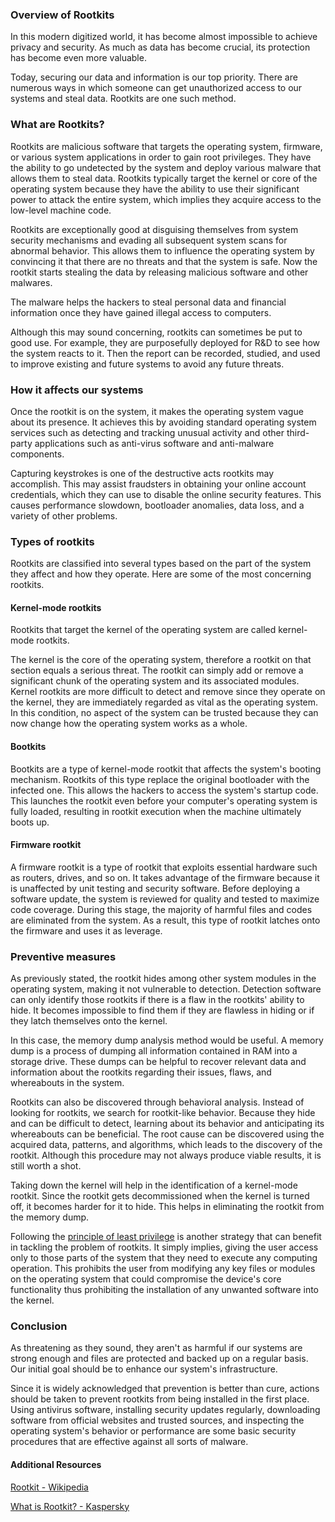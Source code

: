 ### Overview of Rootkits
In this modern digitized world, it has become almost impossible to achieve privacy and security. As much as data has become crucial, its protection has become even more valuable.

Today, securing our data and information is our top priority. There are numerous ways in which someone can get unauthorized access to our systems and steal data. Rootkits are one such method.

### What are Rootkits?
Rootkits are malicious software that targets the operating system, firmware, or various system applications in order to gain root privileges. They have the ability to go undetected by the system and deploy various malware that allows them to steal data. Rootkits typically target the kernel or core of the operating system because they have the ability to use their significant power to attack the entire system, which implies they acquire access to the low-level machine code.

Rootkits are exceptionally good at disguising themselves from system security mechanisms and evading all subsequent system scans for abnormal behavior. This allows them to influence the operating system by convincing it that there are no threats and that the system is safe. Now the rootkit starts stealing the data by releasing malicious software and other malwares.

The malware helps the hackers to steal personal data and financial information once they have gained illegal access to computers.

Although this may sound concerning, rootkits can sometimes be put to good use. For example, they are purposefully deployed for R&D to see how the system reacts to it. Then the report can be recorded, studied, and used to improve existing and future systems to avoid any future threats.
<!-- what is R&D? Please explain -->

### How it affects our systems
Once the rootkit is on the system, it makes the operating system vague about its presence. It achieves this by avoiding standard operating system services such as detecting and tracking unusual activity and other third-party applications such as anti-virus software and anti-malware components.

Capturing keystrokes is one of the destructive acts rootkits may accomplish. This may assist fraudsters in obtaining your online account credentials, which they can use to disable the online security features. This causes performance slowdown, bootloader anomalies, data loss, and a variety of other problems.

### Types of rootkits
Rootkits are classified into several types based on the part of the system they affect and how they operate. Here are some of the most concerning rootkits.

#### Kernel-mode rootkits
Rootkits that target the kernel of the operating system are called kernel-mode rootkits.

The kernel is the core of the operating system, therefore a rootkit on that section equals a serious threat. The rootkit can simply add or remove a significant chunk of the operating system and its associated modules. Kernel rootkits are more difficult to detect and remove since they operate on the kernel, they are immediately regarded as vital as the operating system. In this condition, no aspect of the system can be trusted because they can now change how the operating system works as a whole.

#### Bootkits
Bootkits are a type of kernel-mode rootkit that affects the system's booting mechanism. Rootkits of this type replace the original bootloader with the infected one. This allows the hackers to access the system's startup code. This launches the rootkit even before your computer's operating system is fully loaded, resulting in rootkit execution when the machine ultimately boots up.

#### Firmware rootkit
A firmware rootkit is a type of rootkit that exploits essential hardware such as routers, drives, and so on. It takes advantage of the firmware because it is unaffected by unit testing and security software. Before deploying a software update, the system is reviewed for quality and tested to maximize code coverage. During this stage, the majority of harmful files and codes are eliminated from the system. As a result, this type of rootkit latches onto the firmware and uses it as leverage.

### Preventive measures
As previously stated, the rootkit hides among other system modules in the operating system, making it not vulnerable to detection. Detection software can only identify those rootkits if there is a flaw in the rootkits' ability to hide. It becomes impossible to find them if they are flawless in hiding or if they latch themselves onto the kernel.

In this case, the memory dump analysis method would be useful. A memory dump is a process of dumping all information contained in RAM into a storage drive. These dumps can be helpful to recover relevant data and information about the rootkits regarding their issues, flaws, and whereabouts in the system.

Rootkits can also be discovered through behavioral analysis. Instead of looking for rootkits, we search for rootkit-like behavior. Because they hide and can be difficult to detect, learning about its behavior and anticipating its whereabouts can be beneficial. The root cause can be discovered using the acquired data, patterns, and algorithms, which leads to the discovery of the rootkit. Although this procedure may not always produce viable results, it is still worth a shot.

Taking down the kernel will help in the identification of a kernel-mode rootkit. Since the rootkit gets decommissioned when the kernel is turned off, it becomes harder for it to hide. This helps in eliminating the rootkit from the memory dump.

Following the [principle of least privilege](https://en.wikipedia.org/wiki/Principle_of_least_privilege) is another strategy that can benefit in tackling the problem of rootkits. It simply implies, giving the user access only to those parts of the system that they need to execute any computing operation. This prohibits the user from modifying any key files or modules on the operating system that could compromise the device's core functionality thus prohibiting the installation of any unwanted software into the kernel.

### Conclusion
As threatening as they sound, they aren't as harmful if our systems are strong enough and files are protected and backed up on a regular basis. Our initial goal should be to enhance our system's infrastructure.

Since it is widely acknowledged that prevention is better than cure, actions should be taken to prevent rootkits from being installed in the first place. Using antivirus software, installing security updates regularly, downloading software from official websites and trusted sources, and inspecting the operating system's behavior or performance are some basic security procedures that are effective against all sorts of malware.

#### Additional Resources
[Rootkit - Wikipedia](https://en.wikipedia.org/wiki/Rootkit)

[What is Rootkit? - Kaspersky](https://www.kaspersky.com/resource-center/definitions/what-is-rootkit)

